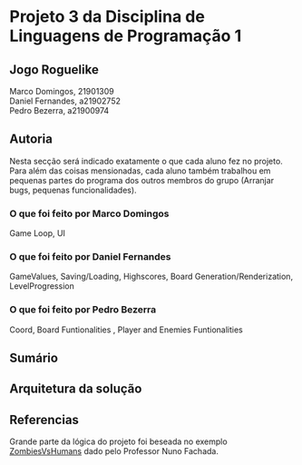 # Projeto 3 da Disciplina de Linguagens de Programação 1

## Jogo Roguelike

Marco Domingos, 21901309  
Daniel Fernandes, a21902752    
Pedro Bezerra, a21900974  

## Autoria

Nesta secção será indicado exatamente o que cada aluno fez no projeto. Para além das coisas mensionadas, cada aluno 
também trabalhou em pequenas partes do programa dos outros membros do grupo (Arranjar bugs, pequenas funcionalidades). 

### O que foi feito por Marco Domingos

Game Loop, UI

### O que foi feito por Daniel Fernandes

GameValues, Saving/Loading, Highscores, Board Generation/Renderization, LevelProgression

### O que foi feito por Pedro Bezerra

Coord, Board Funtionalities , Player and Enemies Funtionalities 

## Sumário


## Arquitetura da solução
 
 
## Referencias 

Grande parte da lógica do projeto foi beseada no exemplo [ZombiesVsHumans](https://github.com/VideojogosLusofona/lp1_2018_p2_solucao)
dado pelo Professor Nuno Fachada.



